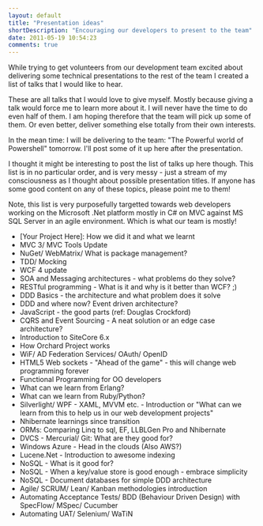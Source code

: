 ```yaml
---
layout: default
title: "Presentation ideas"
shortDescription: "Encouraging our developers to present to the team"
date: 2011-05-19 10:54:23
comments: true
---
```

While trying to get volunteers from our development team excited about delivering some technical presentations to the rest of the team I created a list of talks that I would like to hear.

These are all talks that I would love to give myself. Mostly because giving a talk would force me to learn more about it. I will never have the time to do even half of them. I am hoping therefore that the team will pick up some of them. Or even better, deliver something else totally from their own interests.

In the mean time: I will be delivering to the team: "The  Powerful world of Powershell" tomorrow. I'll post some of it up here after the  presentation.

I thought it might be interesting to post the list of talks up here though. This list is in no particular order, and is very messy - just a stream of my consciousness as I thought about possible presentation titles. If anyone has some good content on any of these topics, please point me to them!

Note, this list is very purposefully targetted towards web developers working on the Microsoft .Net platform mostly in C# on MVC against MS SQL Server in an agile environment. Which is what our team is mostly!

*   [Your Project Here]: How we did it and what we learnt
*   MVC 3/ MVC Tools Update
*   NuGet/ WebMatrix/ What is package management?
*   TDD/ Mocking
*   WCF 4 update
*   SOA and Messaging architectures - what problems do they solve?
*   RESTful programming - What is it and why is it better than WCF? ;)
*   DDD Basics - the architecture and what problem does it solve
*   DDD and where now? Event driven architecture?
*   JavaScript - the good parts (ref: Douglas Crockford)
*   CQRS and Event Sourcing - A neat solution or an edge case architecture?
*   Introduction to SiteCore 6.x
*   How Orchard Project works
*   WiF/ AD Federation Services/ OAuth/ OpenID
*   HTML5 Web sockets - "Ahead of the game" - this will change web programming forever
*   Functional Programming for OO developers
*   What can we learn from Erlang?
*   What can we learn from Ruby/Python?
*   Silverlight/ WPF - XAML, MVVM etc. - Introduction or "What can we learn from this to help us in our web development projects"
*   Nhibernate learnings since transition
*   ORMs: Comparing Linq to sql, EF, LLBLGen Pro and Nhibernate
*   DVCS - Mercurial/ Git: What are they good for?
*   Windows Azure - Head in the clouds (Also AWS?)
*   Lucene.Net - Introduction to awesome indexing
*   NoSQL - What is it good for?
*   NoSQL - When a key/value store is good enough - embrace simplicity
*   NoSQL - Document databases for simple DDD architecture
*   Agile/ SCRUM/ Lean/ Kanban methodologies introduction
*   Automating Acceptance Tests/ BDD (Behaviour Driven Design) with SpecFlow/ MSpec/ Cucumber
*   Automating UAT/ Selenium/ WaTiN
